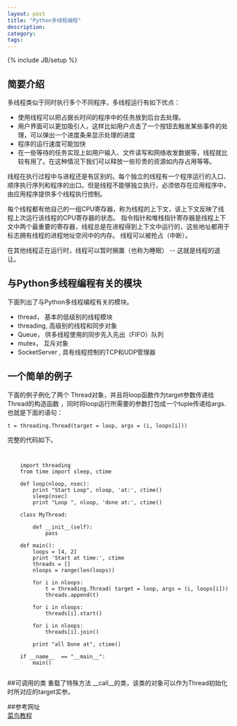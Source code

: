 ```yaml
---
layout: post
title: "Python多线程编程"
description: 
category:  
tags: 
---
```

{% include JB/setup %}
## 简要介绍
多线程类似于同时执行多个不同程序，多线程运行有如下优点：  

* 使用线程可以把占据长时间的程序中的任务放到后台去处理。
* 用户界面可以更加吸引人，这样比如用户点击了一个按钮去触发某些事件的处理，可以弹出一个进度条来显示处理的进度
* 程序的运行速度可能加快
* 在一些等待的任务实现上如用户输入、文件读写和网络收发数据等，线程就比较有用了。在这种情况下我们可以释放一些珍贵的资源如内存占用等等。

线程在执行过程中与进程还是有区别的。每个独立的线程有一个程序运行的入口、顺序执行序列和程序的出口。但是线程不能够独立执行，必须依存在应用程序中，由应用程序提供多个线程执行控制。

每个线程都有他自己的一组CPU寄存器，称为线程的上下文，该上下文反映了线程上次运行该线程的CPU寄存器的状态。
指令指针和堆栈指针寄存器是线程上下文中两个最重要的寄存器，线程总是在进程得到上下文中运行的，这些地址都用于标志拥有线程的进程地址空间中的内存。
线程可以被抢占（中断）。

在其他线程正在运行时，线程可以暂时搁置（也称为睡眠） -- 这就是线程的退让。  

## 与Python多线程编程有关的模块
下面列出了与Python多线程编程有关的模块。  

* thread， 基本的低级别的线程模块
* threading, 高级别的线程和同步对象
* Queue， 供多线程使用的同步先入先出（FIFO）队列
* mutex， 互斥对象
* SocketServer , 具有线程控制的TCP和UDP管理器

## 一个简单的例子
下面的例子例化了两个 Thread对象，并且将loop函数作为target参数传递给Thread的构造函数
，同时将loop运行所需要的参数打包成一个tuple传递给args.也就是下面的语句：

    t = threading.Thread(target = loop, args = (i, loops[i]))
    
完整的代码如下。

<pre><code>

    import threading
    from time import sleep, ctime
    
    def loop(nloop, nsec):
        print "Start Loop", nloop, 'at:', ctime()
        sleep(nsec)
        print "Loop ", nloop, 'done at:', ctime()
            
    class MyThread:
        
        def __init__(self):
            pass
            
    def main():
        loops = [4, 2]
        print 'Start at time:', ctime
        threads = []
        nloops = range(len(loops))
        
        for i in nloops:
            t = threading.Thread( target = loop, args = (i, loops[i]))
            threads.append(t)
    
        for i in nloops:
            threads[i].start()
        
        for i in nloops:
            threads[i].join()
        
        print "all Done at", ctime()
        
    if __name__  == "__main__":
        main()

</code></pre>

##可调用的类
重载了特殊方法 __call__的类，该类的对象可以作为Thread初始化时所对应的target实参。

##参考网址  
[菜鸟教程](http://www.runoob.com/python/python-multithreading.html)